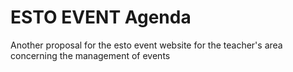 # ESTO EVENT Agenda

Another proposal for the esto event website for the teacher's area concerning the management of events
